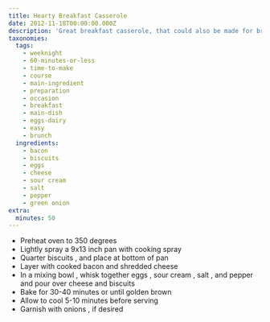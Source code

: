 ```yaml
---
title: Hearty Breakfast Casserole
date: 2012-11-18T00:00:00.000Z
description: 'Great breakfast casserole, that could also be made for brunch, or dinner.'
taxonomies:
  tags:
    - weeknight
    - 60-minutes-or-less
    - time-to-make
    - course
    - main-ingredient
    - preparation
    - occasion
    - breakfast
    - main-dish
    - eggs-dairy
    - easy
    - brunch
  ingredients:
    - bacon
    - biscuits
    - eggs
    - cheese
    - sour cream
    - salt
    - pepper
    - green onion
extra:
  minutes: 50
---
```

 - Preheat oven to 350 degrees
 - Lightly spray a 9x13 inch pan with cooking spray
 - Quarter biscuits , and place at bottom of pan
 - Layer with cooked bacon and shredded cheese
 - In a mixing bowl , whisk together eggs , sour cream , salt , and pepper and pour over cheese and biscuits
 - Bake for 30-40 minutes or until golden brown
 - Allow to cool 5-10 minutes before serving
 - Garnish with onions , if desired
